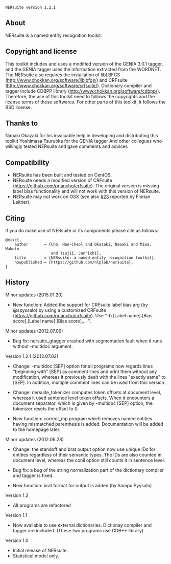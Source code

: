     NERsuite version 1.2.1


## About ##
 NERsuite is a named entity recognition toolkit.


## Copyright and license ##
 This toolkit includes and uses a modified version of the GENIA 3.0.1 tagger, and 
the GENIA tagger uses the information extracted from the WORDNET. The NERsuite also 
requires the installation of libLBFGS (http://www.chokkan.org/software/liblbfgs/) 
and CRFsuite (http://www.chokkan.org/software/crfsuite/). Dictionary compiler and 
tagger include CDBPP library (http://www.chokkan.org/software/cdbpp/). Therefore, 
the use of this toolkit need to follows the copyrights and the license terms of 
these softwares. For other parts of this toolkit, it follows the BSD license.


## Thanks to ##
 Naoaki Okazaki for his invaluable help in developing and distributing this toolkit
Yoshimasa Tsuruoka for the GENIA tagger
And other collegues who willingly tested NERsuite and gave comments and advices


## Compatibility ##
 * NERsuite has been built and tested on CentOS.
 * NERsuite needs a modified version of CRFsuite (https://github.com/priancho/crfsuite). 
 The original version is missing label bias functionality and will not work with this version of NERsuite.
 * NERsuite may not work on OSX (see also [#23](https://github.com/nlplab/nersuite/issues/23) reported by Florian Leitner).


## Citing ##

If you do make use of NERsuite or its components please cite as follows:

    @misc{,
        author       = {Cho, Han-Cheol and Okazaki, Naoaki and Miwa, Makoto 
                        and Tsujii, Jun'ichi},
        title        = {NERsuite: a named entity recognition toolkit},
        howpublished = {https://github.com/nlplab/nersuite},
    }


## History ##

Minor updates (2015.01.20)
  - New function: Added the support for CRFsuite label bias arg (by @spyssalo) by
                  using a customized CRFsuite (https://github.com/priancho/crfsuite).
                  Use "-b [Label name]:[Bias score],[Label name]:[Bias score],... ".


Minor updates (2012.07.06)
  - Bug fix: nersuite_gtagger crashed with segmentation fault when it runs without
              -multidoc argument.


Version 1.2.1 (2012.07.02)
  - Change: -multidoc [SEP] option for all programs now regards lines "beginning 
              with" [SEP] as comment lines and print them without any modification,
              whereas it previously dealt with the lines "exactly same" to [SEP].
              In addition, multiple comment lines can be used from this version.
  
  - Change: nersuite_tokenizer computes token offsets at document level, whereas
              it used sentence level token offsets. When it encounters a document
              separator, which is given by -multidoc [SEP] option, the tokenizer
              resets the offset to 0.
  
  - New function: correct_mp program which removes named entities having mismatched
              parenthesis is added. Documentation will be added to the homepage
              later.


Minor updates (2012.06.28)
  - Change: the standoff and brat output option now use unique IDs for entities 
              regardless of their semantic types. The IDs are also counted in 
              document level, whereas the conll option still counts it in sentence 
              level.

  - Bug fix: a bug of the string normalization part of the dictionary compiler and 
              tagger is fixed.
  
  - New function: brat format for output is added (by Sampo Pyysalo)


Version 1.2
  - All programs are refactored


Version 1.1
  - Now available to use external dictionaries. Dictionay compiler and tagger are
    included. (These two programs use CDB++ library)


Version 1.0
  - Initial release of NERsuite.
  - Statistical model only.
  

